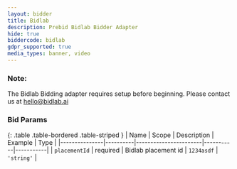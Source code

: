 ```yaml
---
layout: bidder
title: Bidlab
description: Prebid Bidlab Bidder Adapter
hide: true
biddercode: bidlab
gdpr_supported: true
media_types: banner, video
---
```


### Note:

The Bidlab Bidding adapter requires setup before beginning. Please contact us at hello@bidlab.ai

### Bid Params

{: .table .table-bordered .table-striped }
| Name          | Scope    | Description           | Example   | Type      |
|---------------|----------|-----------------------|-----------|-----------|
| `placementId`      | required | Bidlab placement id         | `1234asdf`    | `'string'` |
